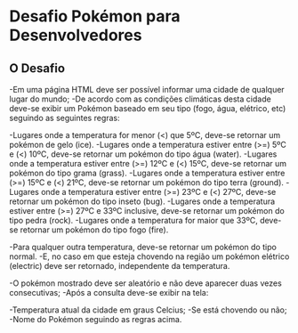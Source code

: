 # Desafio Pokémon para Desenvolvedores
## O Desafio
-Em uma página HTML deve ser possível informar uma cidade de qualquer lugar do mundo;
-De acordo com as condições climáticas desta cidade deve-se exibir um Pokémon baseado em seu tipo (fogo, água, elétrico, etc) seguindo as seguintes regras:

  -Lugares onde a temperatura for menor (<) que 5ºC, deve-se retornar um pokémon de gelo (ice).
  -Lugares onde a temperatura estiver entre (>=) 5ºC e (<) 10ºC, deve-se retornar um pokémon do tipo água (water).
  -Lugares onde a temperatura estiver entre (>=) 12ºC e (<) 15ºC, deve-se retornar um pokémon do tipo grama (grass).
  -Lugares onde a temperatura estiver entre (>=) 15ºC e (<) 21ºC, deve-se retornar um pokémon do tipo terra (ground).
  -Lugares onde a temperatura estiver entre (>=) 23ºC e (<) 27ºC, deve-se retornar um pokémon do tipo inseto (bug).
  -Lugares onde a temperatura estiver entre (>=) 27ºC e 33ºC inclusive, deve-se retornar um pokémon do tipo pedra (rock).
  -Lugares onde a temperatura for maior que 33ºC, deve-se retornar um pokémon do tipo fogo (fire).

-Para qualquer outra temperatura, deve-se retornar um pokémon do tipo normal.
-E, no caso em que esteja chovendo na região um pokémon elétrico (electric) deve ser retornado, independente da temperatura.


-O pokémon mostrado deve ser aleatório e não deve aparecer duas vezes consecutivas;
-Após a consulta deve-se exibir na tela:

  -Temperatura atual da cidade em graus Celcius;
  -Se está chovendo ou não;
  -Nome do Pokémon seguindo as regras acima.
